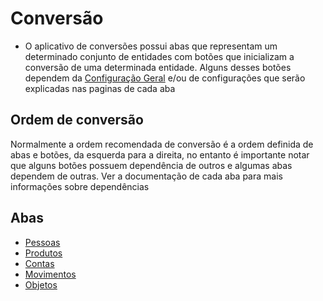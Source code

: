 # Conversão  
- O aplicativo de conversões possui abas que representam um determinado conjunto de entidades com botões que inicializam a conversão de uma determinada entidade. Alguns desses botões dependem da [Configuração Geral](ConfiguracaoGeral.md) e/ou de configurações que serão explicadas nas paginas de cada aba  

## Ordem de conversão  
Normalmente a ordem recomendada de conversão é a ordem definida de abas e botões, da esquerda para a direita, no entanto é importante notar que alguns botões possuem dependência de outros e algumas abas dependem de outras. Ver a documentação de cada aba para mais informações sobre dependências  

## Abas  
- [Pessoas](./Pessoas.md)  
- [Produtos](./Produtos.md)  
- [Contas](./Contas.md)  
- [Movimentos](./Movimentos.md)  
- [Objetos](./Objetos.md)